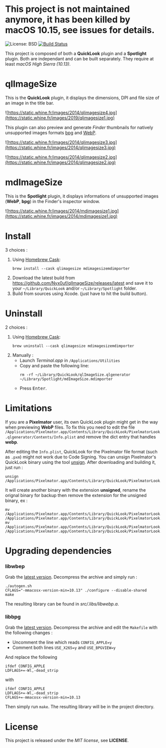 # This project is not maintained anymore, it has been killed by macOS 10.15, see issues for details.

![License: BSD](https://img.shields.io/badge/license-BSD-blue.svg?style=flat) [![Build Status](https://travis-ci.com/Nyx0uf/qlImageSize.svg?branch=master)](https://travis-ci.com/Nyx0uf/qlImageSize)

This project is composed of both a **QuickLook** plugin and a **Spotlight** plugin. Both are independant and can be built separately.
They require at least *macOS High Sierra (10.13)*.

# qlImageSize

This is the **QuickLook** plugin, it displays the dimensions, DPI and file size of an image in the title bar.

![https://static.whine.fr/images/2014/qlimagesize4.jpg](https://static.whine.fr/images/2019/qlimagesize1.jpg)

This plugin can also preview and generate *Finder* thumbnails for natively unsupported images formats [bpg](http://bellard.org/bpg/ "bpg") and  [WebP](https://developers.google.com/speed/webp/ "WebP").

![https://static.whine.fr/images/2014/qlimagesize3.jpg](https://static.whine.fr/images/2014/qlimagesize3.jpg)

![https://static.whine.fr/images/2014/qlimagesize2.jpg](https://static.whine.fr/images/2014/qlimagesize2.jpg)


# mdImageSize

This is the **Spotlight** plugin, it displays informations of unsupported images (**WebP**, **bpg**) in the Finder's inspector window.

![https://static.whine.fr/images/2014/mdimagesize1.jpg](https://static.whine.fr/images/2014/mdimagesize1.jpg)


# Install

3 choices :

1. Using [Homebrew Cask](https://brew.sh/): 
    ```
    brew install --cask qlimagesize mdimagesizemdimporter
    ```
2. Download the latest build from https://github.com/Nyx0uf/qlImageSize/releases/latest and save it to your `~/Library/QuickLook` and/or `~/Library/Spotlight` folder.
3. Build from sources using Xcode. (just have to hit the build button).


# Uninstall

2 choices :

1. Using [Homebrew Cask](https://brew.sh/):
    ```
    brew uninstall --cask qlimagesize mdimagesizemdimporter
    ```
2. Manually :
    - Launch *Terminal.app* in `/Applications/Utilities`
    - Copy and paste the following line:
		```
		rm -rf ~/Library/QuickLook/qlImageSize.qlgenerator ~/Library/Spotlight/mdImageSize.mdimporter
		```
    - Press <kbd>Enter</kbd>.


# Limitations

If you are a **Pixelmator** user, its own QuickLook plugin might get in the way when previewing **WebP** files. To fix this you need to edit the file `/Applications/Pixelmator.app/Contents/Library/QuickLook/PixelmatorLook.qlgenerator/Contents/Info.plist` and remove the dict entry that handles **webp**.

After editing the `Info.plist`, QuickLook for the Pixelmator file format (such as `.pxm`) might not work due to Code Signing. You can unsign Pixelmator's QuickLook binary using the tool [unsign](https://github.com/steakknife/unsign). After downloading and building it, just run :

	unsign /Applications/Pixelmator.app/Contents/Library/QuickLook/PixelmatorLook.qlgenerator/Contents/MacOS/PixelmatorLook`.

It will create another binary with the extension **unsigned**, rename the orignal binary for backup then remove the extension for the unsigned binary, ex :

	mv /Applications/Pixelmator.app/Contents/Library/QuickLook/PixelmatorLook.qlgenerator/Contents/MacOS/PixelmatorLook /Applications/Pixelmator.app/Contents/Library/QuickLook/PixelmatorLook.qlgenerator/Contents/MacOS/PixelmatorLook.bak
	mv /Applications/Pixelmator.app/Contents/Library/QuickLook/PixelmatorLook.qlgenerator/Contents/MacOS/PixelmatorLook.unsigned /Applications/Pixelmator.app/Contents/Library/QuickLook/PixelmatorLook.qlgenerator/Contents/MacOS/PixelmatorLook


# Upgrading dependencies

### libwbep

Grab the [latest version](https://github.com/webmproject/libwebp/releases). Decompress the archive and simply run :

	./autogen.sh
	CFLAGS="-mmacosx-version-min=10.13" ./configure --disable-shared
	make

The resulting library can be found in *src/.libs/libwebp.a*.

### libbpg

Grab the [latest version](https://bellard.org/bpg/). Decompress the archive and edit the `Makefile` with the following changes :

- Uncomment the line which reads `CONFIG_APPLE=y`
- Comment both lines `USE_X265=y` and `USE_BPGVIEW=y`

And replace the following

	ifdef CONFIG_APPLE
	LDFLAGS+=-Wl,-dead_strip

with 

	ifdef CONFIG_APPLE
	LDFLAGS+=-Wl,-dead_strip
	CFLAGS+=-mmacosx-version-min=10.13

Then simply run `make`. The resulting library will be in the project directory.

# License

This project is released under the *MIT license*, see **LICENSE**.

